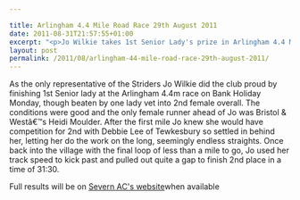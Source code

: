 ```yaml
---

title: Arlingham 4.4 Mile Road Race 29th August 2011
date: 2011-08-31T21:57:55+01:00
excerpt: "<p>Jo Wilkie takes 1st Senior Lady's prize in Arlingham 4.4 Mile Race</p>"
layout: post
permalink: /2011/08/arlingham-44-mile-road-race-29th-august-2011/
---
```

As the only representative of the Striders Jo Wilkie did the club proud by finishing 1st Senior lady at the Arlingham 4.4m race on Bank Holiday Monday, though beaten by one lady vet into 2nd female overall. The conditions were good and the only female runner ahead of Jo was Bristol & Westâ€™s Heidi Moulder. After the first mile Jo knew she would have competition for 2nd with Debbie Lee of Tewkesbury so settled in behind her, letting her do the work on the long, seemingly endless straights. Once back into the village with the final loop of less than a mile to go, Jo used her track speed to kick past and pulled out quite a gap to finish 2nd place in a time of 31:30.

Full results will be on <a href="http://www.severnac.co.uk/results.php" target="_blank" rel="nofollow">Severn AC's website</a>when available

